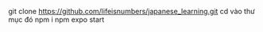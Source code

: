 git clone https://github.com/lifeisnumbers/japanese_learning.git 
cd vào thư mục đó 
npm i 
npm expo start 
